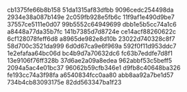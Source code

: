 cb1375fe66b8b158
51da1315af83dfbb
9096cedc254498da
2934e38a087b149e
2c059fb928e5fb6c
11f9af1e490d9be7
37557ce5111e0d07
99b5552c64949699
dbb1e5b5cc74a1c6
a8448a77da35b7fc
141b7385d7d8724e
ce14acf88260622c
6cf128078feff6d8
a8965de982e8d10b
23022d740328c8f7
58d700c3521da999
6d0d67ca9e6f969a
592f0f11d953ddc7
1e2efafaa64bc06d
bc4b9d7a70632dc6
fc63b7eddfe7d8f1
13e9106f76ff328b
37d6ae2a09a8edea
962abbf53c5beff5
2094a5ac4e01bc37
96062b59cfb346e1
d9fb8c40648ba326
fe193cc74a3f98fa
a6540834fcc0aa80
abb8aa92a7be1d57
734b4cb83093175e
82dd563347ba1f23
